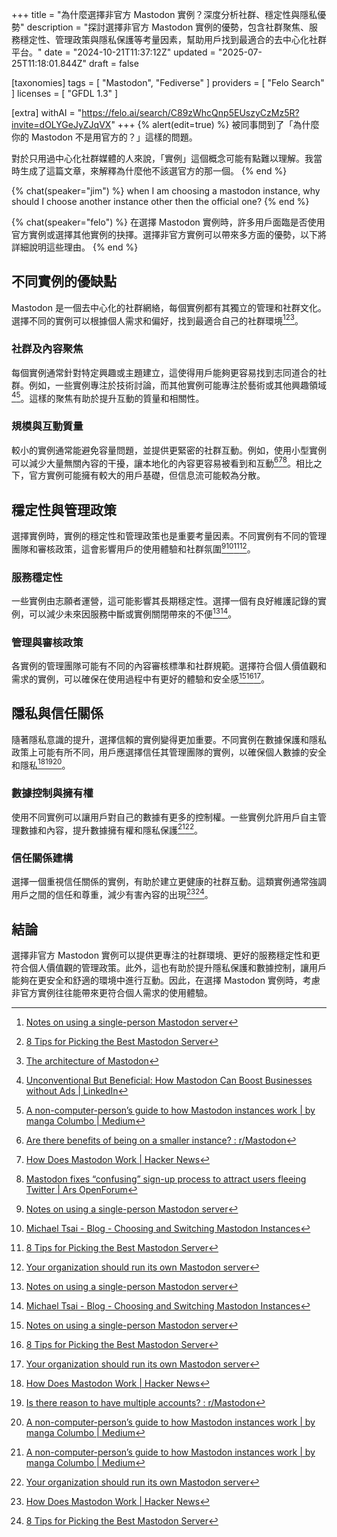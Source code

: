 +++
title = "為什麼選擇非官方 Mastodon 實例？深度分析社群、穩定性與隱私優勢"
description = "探討選擇非官方 Mastodon 實例的優勢，包含社群聚焦、服務穩定性、管理政策與隱私保護等考量因素，幫助用戶找到最適合的去中心化社群平台。"
date = "2024-10-21T11:37:12Z"
updated = "2025-07-25T11:18:01.844Z"
draft = false

[taxonomies]
tags = [ "Mastodon", "Fediverse" ]
providers = [ "Felo Search" ]
licenses = [ "GFDL 1.3" ]

[extra]
withAI = "<https://felo.ai/search/C89zWhcQnp5EUszyCzMz5R?invite=dOLYGeJyZJqVX>"
+++
{% alert(edit=true) %}
被同事問到了「為什麼你的 Mastodon 不是用官方的？」這樣的問題。

對於只用過中心化社群媒體的人來說，「實例」這個概念可能有點難以理解。我當時生成了這篇文章，來解釋為什麼他不該選官方的那一個。
{% end %}

{% chat(speaker="jim") %}
when I am choosing a mastodon instance, why should I choose another instance other then the official one?
{% end %}

{% chat(speaker="felo") %}
在選擇 Mastodon 實例時，許多用戶面臨是否使用官方實例或選擇其他實例的抉擇。選擇非官方實例可以帶來多方面的優勢，以下將詳細說明這些理由。
{% end %}

不同實例的優缺點
------------

Mastodon 是一個去中心化的社群網絡，每個實例都有其獨立的管理和社群文化。選擇不同的實例可以根據個人需求和偏好，找到最適合自己的社群環境[^2][^10][^18]。

### 社群及內容聚焦

每個實例通常針對特定興趣或主題建立，這使得用戶能夠更容易找到志同道合的社群。例如，一些實例專注於技術討論，而其他實例可能專注於藝術或其他興趣領域[^6][^20]。這樣的聚焦有助於提升互動的質量和相關性。

### 規模與互動質量

較小的實例通常能避免容量問題，並提供更緊密的社群互動。例如，使用小型實例可以減少大量無關內容的干擾，讓本地化的內容更容易被看到和互動[^1][^4][^9]。相比之下，官方實例可能擁有較大的用戶基礎，但信息流可能較為分散。

穩定性與管理政策
------------

選擇實例時，實例的穩定性和管理政策也是重要考量因素。不同實例有不同的管理團隊和審核政策，這會影響用戶的使用體驗和社群氛圍[^2][^7][^10][^23]。

### 服務穩定性

一些實例由志願者運營，這可能影響其長期穩定性。選擇一個有良好維護記錄的實例，可以減少未來因服務中斷或實例關閉帶來的不便[^2][^7]。

### 管理與審核政策

各實例的管理團隊可能有不同的內容審核標準和社群規範。選擇符合個人價值觀和需求的實例，可以確保在使用過程中有更好的體驗和安全感[^2][^10][^23]。

隱私與信任關係
-----------

隨著隱私意識的提升，選擇信賴的實例變得更加重要。不同實例在數據保護和隱私政策上可能有所不同，用戶應選擇信任其管理團隊的實例，以確保個人數據的安全和隱私[^4][^5][^20]。

### 數據控制與擁有權

使用不同實例可以讓用戶對自己的數據有更多的控制權。一些實例允許用戶自主管理數據和內容，提升數據擁有權和隱私保護[^20][^23]。

### 信任關係建構

選擇一個重視信任關係的實例，有助於建立更健康的社群互動。這類實例通常強調用戶之間的信任和尊重，減少有害內容的出現[^4][^10]。

結論
--

選擇非官方 Mastodon 實例可以提供更專注的社群環境、更好的服務穩定性和更符合個人價值觀的管理政策。此外，這也有助於提升隱私保護和數據控制，讓用戶能夠在更安全和舒適的環境中進行互動。因此，在選擇 Mastodon 實例時，考慮非官方實例往往能帶來更符合個人需求的使用體驗。

[^1]: [Are there benefits of being on a smaller instance? : r/Mastodon](https://www.reddit.com/r/Mastodon/comments/108a8yz/are_there_benefits_of_being_on_a_smaller_instance/)
[^2]: [Notes on using a single-person Mastodon server](ihttps://jvns.ca/blog/2023/08/11/some-notes-on-mastodon/)
[^4]: [How Does Mastodon Work | Hacker News](https://news.ycombinator.com/item?id=17686537)
[^5]: [Is there reason to have multiple accounts? : r/Mastodon](https://www.reddit.com/r/Mastodon/comments/z4r4gw/is_there_reason_to_have_multiple_accounts/)
[^6]: [Unconventional But Beneficial: How Mastodon Can Boost Businesses without Ads | LinkedIn](https://www.linkedin.com/pulse/unconventional-beneficial-how-mastodon-can-boost-0zraf)
[^7]: [Michael Tsai - Blog - Choosing and Switching Mastodon Instances](https://mjtsai.com/blog/2023/02/16/choosing-and-switching-mastodon-instances/)
[^9]: [Mastodon fixes “confusing” sign-up process to attract users fleeing Twitter | Ars OpenForum](https://arstechnica.com/civis/threads/mastodon-fixes-%E2%80%9Cconfusing%E2%80%9D-sign-up-process-to-attract-users-fleeing-twitter.1491752/)
[^10]: [8 Tips for Picking the Best Mastodon Server](https://www.cmswire.com/digital-experience/how-to-pick-a-mastodon-server/)
[^18]: [The architecture of Mastodon](https://softwaremill.com/the-architecture-of-mastodon/)
[^20]: [A non-computer-person’s guide to how Mastodon instances work | by manga Columbo | Medium](https://medium.com/@jimpjorps/a-non-computer-persons-guide-to-how-mastodon-instances-work-da6ceac1994a)
[^23]: [Your organization should run its own Mastodon server](https://martinfowler.com/articles/your-org-run-mastodon.html)
